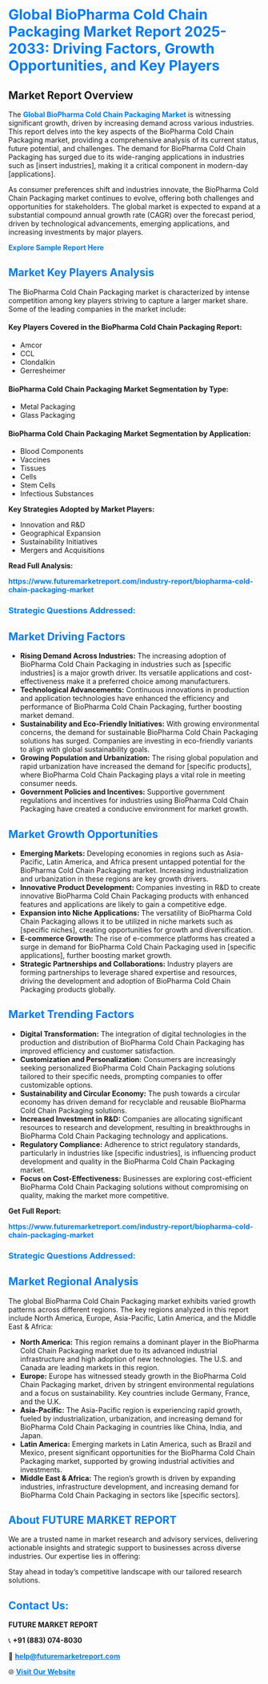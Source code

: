 <h1 style="color: #007BFF;">Global BioPharma Cold Chain Packaging Market Report 2025-2033: Driving Factors, Growth Opportunities, and Key Players</h1>

<section id="overview">
<h2>Market Report Overview</h2>
<p>The <a href="https://www.futuremarketreport.com/industry-report/biopharma-cold-chain-packaging-market" style="color: #007BFF; text-decoration: none;"><strong>Global BioPharma Cold Chain Packaging Market</strong></a> is witnessing significant growth, driven by increasing demand across various industries. This report delves into the key aspects of the BioPharma Cold Chain Packaging market, providing a comprehensive analysis of its current status, future potential, and challenges. The demand for BioPharma Cold Chain Packaging has surged due to its wide-ranging applications in industries such as [insert industries], making it a critical component in modern-day [applications].</p>
<p>As consumer preferences shift and industries innovate, the BioPharma Cold Chain Packaging market continues to evolve, offering both challenges and opportunities for stakeholders. The global market is expected to expand at a substantial compound annual growth rate (CAGR) over the forecast period, driven by technological advancements, emerging applications, and increasing investments by major players.</p>
</section>

<section id="overview">
<p><a href="https://www.futuremarketreport.com/request-sample/reportId=64012" style="color: #007BFF; text-decoration: none;"><strong>Explore Sample Report Here</strong></a></p>
</section>

<section id="key-players">
<h2 style="color: #007BFF;">Market Key Players Analysis</h2>
<p>The BioPharma Cold Chain Packaging market is characterized by intense competition among key players striving to capture a larger market share. Some of the leading companies in the market include:</p>
<h4>Key Players Covered in the BioPharma Cold Chain Packaging Report:</h4>
<ul><li>Amcor</li><li>CCL</li><li>Clondalkin</li><li>Gerresheimer</li></ul>
<h4>BioPharma Cold Chain Packaging Market Segmentation by Type:</h4>
<ul><li>Metal Packaging</li><li>Glass Packaging</li></ul>

<h4>BioPharma Cold Chain Packaging Market Segmentation by Application:</h4>
<ul><li>Blood Components</li><li>Vaccines</li><li>Tissues</li><li>Cells</li><li>Stem Cells</li><li>Infectious Substances</li></ul>
<p><strong>Key Strategies Adopted by Market Players:</strong></p>
<ul>
<li>Innovation and R&D</li>
<li>Geographical Expansion</li>
<li>Sustainability Initiatives</li>
<li>Mergers and Acquisitions</li>
</ul>
</section>

<section>
<p><strong>Read Full Analysis: </strong></p><a href="https://www.futuremarketreport.com/industry-report/biopharma-cold-chain-packaging-market" style="color: #007BFF; text-decoration: none;"><strong>https://www.futuremarketreport.com/industry-report/biopharma-cold-chain-packaging-market</strong></a>
<h3 style="color: #007BFF;">Strategic Questions Addressed:</h3>
</section>

<section id="driving-factors">
<h2 style="color: #007BFF;">Market Driving Factors</h2>
<ul>
<li><strong>Rising Demand Across Industries:</strong> The increasing adoption of BioPharma Cold Chain Packaging in industries such as [specific industries] is a major growth driver. Its versatile applications and cost-effectiveness make it a preferred choice among manufacturers.</li>
<li><strong>Technological Advancements:</strong> Continuous innovations in production and application technologies have enhanced the efficiency and performance of BioPharma Cold Chain Packaging, further boosting market demand.</li>
<li><strong>Sustainability and Eco-Friendly Initiatives:</strong> With growing environmental concerns, the demand for sustainable BioPharma Cold Chain Packaging solutions has surged. Companies are investing in eco-friendly variants to align with global sustainability goals.</li>
<li><strong>Growing Population and Urbanization:</strong> The rising global population and rapid urbanization have increased the demand for [specific products], where BioPharma Cold Chain Packaging plays a vital role in meeting consumer needs.</li>
<li><strong>Government Policies and Incentives:</strong> Supportive government regulations and incentives for industries using BioPharma Cold Chain Packaging have created a conducive environment for market growth.</li>
</ul>
</section>

<section id="growth-opportunities">
<h2 style="color: #007BFF;">Market Growth Opportunities</h2>
<ul>
<li><strong>Emerging Markets:</strong> Developing economies in regions such as Asia-Pacific, Latin America, and Africa present untapped potential for the BioPharma Cold Chain Packaging market. Increasing industrialization and urbanization in these regions are key growth drivers.</li>
<li><strong>Innovative Product Development:</strong> Companies investing in R&D to create innovative BioPharma Cold Chain Packaging products with enhanced features and applications are likely to gain a competitive edge.</li>
<li><strong>Expansion into Niche Applications:</strong> The versatility of BioPharma Cold Chain Packaging allows it to be utilized in niche markets such as [specific niches], creating opportunities for growth and diversification.</li>
<li><strong>E-commerce Growth:</strong> The rise of e-commerce platforms has created a surge in demand for BioPharma Cold Chain Packaging used in [specific applications], further boosting market growth.</li>
<li><strong>Strategic Partnerships and Collaborations:</strong> Industry players are forming partnerships to leverage shared expertise and resources, driving the development and adoption of BioPharma Cold Chain Packaging products globally.</li>
</ul>
</section>

<section id="trending-factors">
<h2 style="color: #007BFF;">Market Trending Factors</h2>
<ul>
<li><strong>Digital Transformation:</strong> The integration of digital technologies in the production and distribution of BioPharma Cold Chain Packaging has improved efficiency and customer satisfaction.</li>
<li><strong>Customization and Personalization:</strong> Consumers are increasingly seeking personalized BioPharma Cold Chain Packaging solutions tailored to their specific needs, prompting companies to offer customizable options.</li>
<li><strong>Sustainability and Circular Economy:</strong> The push towards a circular economy has driven demand for recyclable and reusable BioPharma Cold Chain Packaging solutions.</li>
<li><strong>Increased Investment in R&D:</strong> Companies are allocating significant resources to research and development, resulting in breakthroughs in BioPharma Cold Chain Packaging technology and applications.</li>
<li><strong>Regulatory Compliance:</strong> Adherence to strict regulatory standards, particularly in industries like [specific industries], is influencing product development and quality in the BioPharma Cold Chain Packaging market.</li>
<li><strong>Focus on Cost-Effectiveness:</strong> Businesses are exploring cost-efficient BioPharma Cold Chain Packaging solutions without compromising on quality, making the market more competitive.</li>
</ul>
</section>

<section>
<p><strong>Get Full Report: </strong></p><a href="https://www.futuremarketreport.com/industry-report/biopharma-cold-chain-packaging-market" style="color: #007BFF; text-decoration: none;"><strong>https://www.futuremarketreport.com/industry-report/biopharma-cold-chain-packaging-market</strong></a>
<h3 style="color: #007BFF;">Strategic Questions Addressed:</h3>
</section>


<section id="regional-analysis">
<h2 style="color: #007BFF;">Market Regional Analysis</h2>
<p>The global BioPharma Cold Chain Packaging market exhibits varied growth patterns across different regions. The key regions analyzed in this report include North America, Europe, Asia-Pacific, Latin America, and the Middle East & Africa:</p>
<ul>
<li><strong>North America:</strong> This region remains a dominant player in the BioPharma Cold Chain Packaging market due to its advanced industrial infrastructure and high adoption of new technologies. The U.S. and Canada are leading markets in this region.</li>
<li><strong>Europe:</strong> Europe has witnessed steady growth in the BioPharma Cold Chain Packaging market, driven by stringent environmental regulations and a focus on sustainability. Key countries include Germany, France, and the U.K.</li>
<li><strong>Asia-Pacific:</strong> The Asia-Pacific region is experiencing rapid growth, fueled by industrialization, urbanization, and increasing demand for BioPharma Cold Chain Packaging in countries like China, India, and Japan.</li>
<li><strong>Latin America:</strong> Emerging markets in Latin America, such as Brazil and Mexico, present significant opportunities for the BioPharma Cold Chain Packaging market, supported by growing industrial activities and investments.</li>
<li><strong>Middle East & Africa:</strong> The region’s growth is driven by expanding industries, infrastructure development, and increasing demand for BioPharma Cold Chain Packaging in sectors like [specific sectors].</li>
</ul>
</section>

<footer>
<h2 style="color: #007BFF;">About FUTURE MARKET REPORT</h2>
<p>We are a trusted name in market research and advisory services, delivering actionable insights and strategic support to businesses across diverse industries. Our expertise lies in offering:</p>

<p>Stay ahead in today’s competitive landscape with our tailored research solutions.</p>

<h2 style="color: #007BFF;">Contact Us:</h2>
<p><strong>FUTURE MARKET REPORT</strong></p>
<p>📞 <strong>+91 (883) 074-8030</strong></p>
<p>📧 <strong><a href="mailto:help@futuremarketreport.com" style="color: #007BFF;">help@futuremarketreport.com</a></strong></p>
<p>🌐 <strong><a href="https://www.futuremarketreport.com/" style="color: #007BFF;">Visit Our Website</a></strong></p>
</footer>